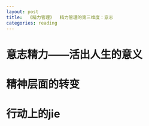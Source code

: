 ```yaml
---
layout: post
title:  《精力管理》  精力管理的第三维度：意志
categories: reading
---
```


# 意志精力——活出人生的意义


# 精神层面的转变

# 行动上的jie
<!--stackedit_data:
eyJoaXN0b3J5IjpbNTU5MDMyOTI0XX0=
-->